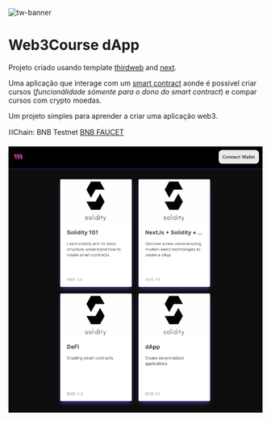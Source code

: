 ![tw-banner](https://github.com/thirdweb-example/next-starter/assets/57885104/20c8ce3b-4e55-4f10-ae03-2fe4743a5ee8)

# Web3Course dApp

Projeto criado usando template [thirdweb](https://thirdweb.com/) and [next](https://nextjs.org/).

Uma aplicação que interage com um [smart contract](https://github.com/Maycon-Rodrigues/web3-course-contract) aonde é possivel criar cursos (_funcionálidade sómente para o dono do smart contract_) e compar cursos com crypto moedas.

Um projeto simples para aprender a criar uma aplicação web3.

⛓Chain: BNB Testnet
[BNB FAUCET](https://www.bnbchain.org/en/testnet-faucet)

![screenshot](https://raw.githubusercontent.com/Maycon-Rodrigues/web3-course-dapp/main/screenshot.png)

